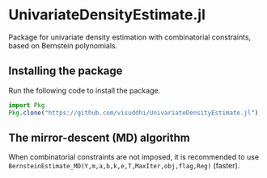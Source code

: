 # UnivariateDensityEstimate.jl

Package for univariate density estimation with combinatorial constraints, based on Bernstein polynomials. 

<h2> Installing the package </h2>

Run the following code to install the package.


```julia
import Pkg
Pkg.clone("https://github.com/visuddhi/UnivariateDensityEstimate.jl")
```

<h2> The mirror-descent (MD) algorithm </h2>

When combinatorial constraints are not imposed, it is recommended to use `BernsteinEstimate_MD(Y,m,a,b,k,e,T,MaxIter,obj,flag,Reg)` (faster).


